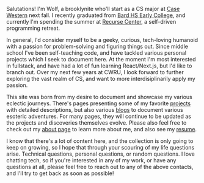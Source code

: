 Salutations! I'm Wolf, a brooklynite who'll start as a CS major at [Case Western](https://case.edu/) next fall. I recently graduated from [Bard HS Early College](https://bhsec.bard.edu/queens/), and currently I'm spending the summer at [Recurse Center](https://www.recurse.com/), a self-driven programming retreat.

In general, I'd consider myself to be a geeky, curious, tech-loving humanoid with a passion for problem-solving and figuring things out. Since middle school I've been self-teaching code, and have tackled various personal projects which I seek to document here. At the moment I'm most interested in fullstack, and have had a lot of fun learning React/Next.js, but I'd like to branch out. Over my next few years at CWRU, I look forward to further exploring the vast realm of CS, and want to more interdisiplinarily apply my passion.

This site was born from my desire to document and showcase my various eclectic journeys. There's pages presenting some of my favorite [projects](/posts/projects) with detailed descriptions, but also various [blogs](/posts/blogs) to document various esoteric adventures. For many pages, they will continue to be updated as the projects and discoveries themselves evolve. Please also feel free to check out my [about page](/about) to learn more about me, and also see my [resume](/resume).

I know that there's a lot of content here, and the collection is only going to keep on growing, so I hope that through your scouring of my life questions arise. Technical questions, personal questions, or random questions. I love chatting tech, so if you're interested in any of my work, or have any questions at all, please feel free to reach out to any of the above contacts, and I'll try to get back as soon as possible!
